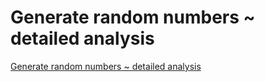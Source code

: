 # Generate random numbers ~ detailed analysis
[Generate random numbers ~ detailed analysis](https://aiwithcloud.com/2022/09/15/generate_random_numbers__detailed_analysis/)